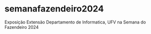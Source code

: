 # semanafazendeiro2024
Exposição Extensão Departamento de Informatica, UFV na Semana do Fazendeiro 2024
